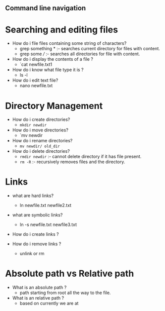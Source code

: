 ## Command line navigation


# Searching and editing files

* How do i file files containing some string of characters?
	* grep something * :- searches current directory for files with content.
	* grep some */* :- searches all directories for file with content.
* How do i display the contents of a file ?
	* `cat newfile.txt1
* How do i know what file type it is ?
	* ls -l
* How do i edit text file?
	* nano newfile.txt


# Directory Management

* How do i create directories?
	* `mkdir newdir`
* How do i move directories?
	* `mv newdir 
* How do i rename directories?
	* `mv newdir/ old_dir`
* How do i delete directories?
	* `rmdir newdir` :- cannot delete directory if it has file present.
	* `rm -R` :- recursively removes files and the directory.
	
# Links

* what are hard links?
	* ln newfile.txt newfile2.txt
* what are symbolic links?
	* ln -s newfile.txt newfile3.txt

* How do i create links ?

* How do i remove links ?
	* unlink or rm

# Absolute path vs Relative path

* What is an absolute path ?
	* path starting from root all the way to the file.
* What is an relative path ?
	* based on currently we are at